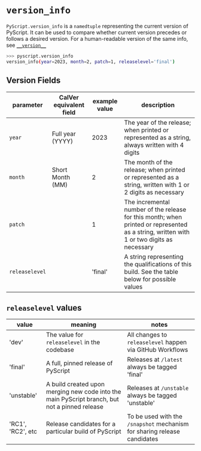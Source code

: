 # `version_info`

`PyScript.version_info` is a `namedtuple` representing the current version of PyScript. It can be used to compare whether current version precedes or follows a desired version. For a human-readable version of the same info, see [`__version__`](__version__.md)

```sh
>>> pyscript.version_info
version_info(year=2023, month=2, patch=1, releaselevel='final')
```

## Version Fields
| **parameter**     | **CalVer equivalent field** | **example value** | **description**                                                                                                                              |
|---------------|-------------------------|---------------|------------------------------------------------------------------------------------------------------------------------------------------|
| `year`          | Full year (YYYY)        | 2023          | The year of the release; when printed or represented as a string, always written with 4 digits                                           |
| `month`         | Short Month (MM)        | 2             | The month of the release; when printed or represented as a string, written with 1 or 2 digits as necessary                               |
| `patch`         |                  | 1             | The incremental number of the release for this month; when printed or represented as a string, written with 1 or two digits as necessary |
| `releaselevel` |                         | 'final'       | A string representing the qualifications of this build. See the table below for possible values                                          |

## `releaselevel` values
| **value**         | **meaning**                                                                                   | **notes**                                                                                                                                                                                                                                                                                                                                                                                                                                                                                                                                                     |
|-------------------|-----------------------------------------------------------------------------------------------|---------------------------------------------------------------------------------------------------------------------------------------------------------------------------------------------------------------------------------------------------------------------------------------------------------------------------------------------------------------------------------------------------------------------------------------------------------------------------------------------------------------------------------------------------------------|
| 'dev' | The value for `releaselevel` in the codebase| All changes to `releaselevel` happen via GitHub Workflows|
| 'final'           | A full, pinned release of PyScript                                                            | Releases at `/latest` always be tagged 'final'  |
| 'unstable'        | A build created upon merging new code into the main PyScript branch, but not a pinned release | Releases at `/unstable` always be tagged 'unstable'  |
| 'RC1', 'RC2', etc  | Release candidates for a particular build of PyScript                                         | To be used with the `/snapshot` mechanism for sharing release candidates
